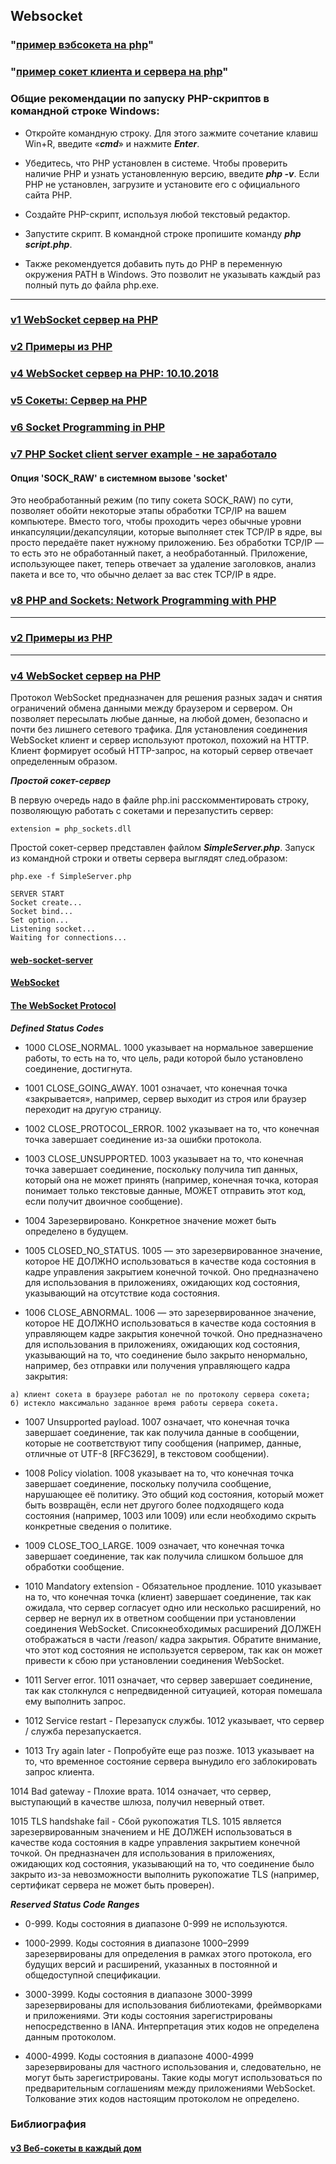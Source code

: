 ## Websocket

### "[пример вэбсокета на php](#)"

### "[пример сокет клиента и сервера на php](#)"

### Общие рекомендации по запуску PHP-скриптов в командной строке Windows:

- Откройте командную строку. Для этого зажмите сочетание клавиш Win+R, введите «***cmd***» и нажмите ***Enter***. 

- Убедитесь, что PHP установлен в системе. Чтобы проверить наличие PHP и узнать установленную версию, введите ***php -v***. Если PHP не установлен, загрузите и установите его с официального сайта PHP. 

- Создайте PHP-скрипт, используя любой текстовый редактор. 

- Запустите скрипт. В командной строке пропишите команду ***php script.php***. 

- Также рекомендуется добавить путь до PHP в переменную окружения PATH в Windows. Это позволит не указывать каждый раз полный путь до файла php.exe. 

---

### [v1 WebSocket сервер на PHP](v1/WebSocket-сервер-на-PHP.md) 

### [v2 Примeры из PHP](#v2-%D0%BF%D1%80%D0%B8%D0%BC%D0%B5%D1%80%D1%8B-%D0%B8%D0%B7-php) 

### [v4 WebSocket сервер на PHP:  10.10.2018](#v4-websocket-%D1%81%D0%B5%D1%80%D0%B2%D0%B5%D1%80-%D0%BD%D0%B0-php)

### [v5 Сокеты: Сервер на PHP](https://myrusakov.ru/php-socket-server.html)

### [v6 Socket Programming in PHP](https://www.codeproject.com/Tips/418814/Socket-Programming-in-PHP)

### [v7 PHP Socket client server example - не заработало](https://gist.github.com/williamdes/ef6c3601bec753d9b7c94d3eb2f48d6a)


#### Опция 'SOCK_RAW' в системном вызове 'socket'

 Это необработанный режим (по типу сокета SOCK_RAW) по сути, позволяет обойти некоторые этапы обработки TCP/IP на вашем компьютере. Вместо того, чтобы проходить через обычные уровни инкапсуляции/декапсуляции, которые выполняет стек TCP/IP в ядре, вы просто передаёте пакет нужному приложению. Без обработки TCP/IP — то есть это не обработанный пакет, а необработанный. Приложение, использующее пакет, теперь отвечает за удаление заголовков, анализ пакета и все то, что обычно делает за вас стек TCP/IP в ядре.
 
### [v8 PHP and Sockets: Network Programming with PHP](https://reintech.io/blog/php-and-sockets-network-programming)
 

---

### [v2 Примеры из PHP](https://www.php.net/manual/ru/sockets.examples.php) 

---

### [v4 WebSocket сервер на PHP](https://tokmakov.msk.ru/blog/item/202)

Протокол WebSocket предназначен для решения разных задач и снятия ограничений обмена данными между браузером и сервером. Он позволяет пересылать любые данные, на любой домен, безопасно и почти без лишнего сетевого трафика. Для установления соединения WebSocket клиент и сервер используют протокол, похожий на HTTP. Клиент формирует особый HTTP-запрос, на который сервер отвечает определенным образом.

***Простой сокет-сервер***

В первую очередь надо в файле php.ini расскомментировать строку, позволяющую работать с сокетами и перезапустить сервер:

```
extension = php_sockets.dll
```

Простой сокет-сервер представлен файлом ***SimpleServer.php***. Запуск из командной строки и ответы сервера выглядят след.образом: 

```
php.exe -f SimpleServer.php

SERVER START
Socket create...
Socket bind...
Set option...
Listening socket...
Waiting for connections...
```
#### [web-socket-server](https://github.com/tokmakov/web-socket-server)

#### [WebSocket](https://learn.javascript.ru/websockets)

#### [The WebSocket Protocol](https://datatracker.ietf.org/doc/html/rfc6455#section-7.4)

***Defined Status Codes***

- 1000 CLOSE_NORMAL. 1000 указывает на нормальное завершение работы, то есть на то, что цель, ради которой было установлено соединение, достигнута.

- 1001 CLOSE_GOING_AWAY. 1001 означает, что конечная точка «закрывается», например, сервер выходит из строя или браузер переходит на другую страницу.

- 1002 CLOSE_PROTOCOL_ERROR. 1002 указывает на то, что конечная точка завершает соединение из-за ошибки протокола.

- 1003 CLOSE_UNSUPPORTED. 1003 указывает на то, что конечная точка завершает соединение, поскольку получила тип данных, который она не может принять (например, конечная точка, которая понимает только текстовые данные, МОЖЕТ отправить этот код, если получит двоичное сообщение).

- 1004 Зарезервировано. Конкретное значение может быть определено в будущем.

- 1005 CLOSED_NO_STATUS. 1005 — это зарезервированное значение, которое НЕ ДОЛЖНО использоваться в качестве кода состояния в кадре управления закрытием конечной точкой. Оно предназначено для использования в приложениях, ожидающих код состояния, указывающий на отсутствие кода состояния.

- 1006 CLOSE_ABNORMAL. 1006 — это зарезервированное значение, которое НЕ ДОЛЖНО использоваться в качестве кода состояния в управляющем кадре закрытия конечной точкой. Оно предназначено для использования в приложениях, ожидающих код состояния, указывающий на то, что соединение было закрыто ненормально, например, без отправки или получения управляющего кадра закрытия:

```
a) клиент сокета в браузере работал не по протоколу сервера сокета;
б) истекло максимально заданное время работы сервера сокета.
```

- 1007 Unsupported payload. 1007 означает, что конечная точка завершает соединение, так как получила данные в сообщении, которые не соответствуют типу сообщения (например, данные, отличные от UTF-8 [RFC3629], в текстовом сообщении).

- 1008 Policy violation. 1008 указывает на то, что конечная точка завершает соединение, поскольку получила сообщение, нарушающее её политику. Это общий код состояния, который может быть возвращён, если нет другого более подходящего кода состояния (например, 1003 или 1009) или если необходимо скрыть конкретные сведения о политике.

- 1009 CLOSE_TOO_LARGE. 1009 означает, что конечная точка завершает соединение, так как получила слишком большое для обработки сообщение.

- 1010 Mandatory extension - Обязательное продление. 1010 указывает на то, что конечная точка (клиент) завершает соединение, так как ожидала, что сервер согласует одно или несколько расширений, но сервер не вернул их в ответном сообщении при установлении соединения WebSocket. Списокнеобходимых расширений ДОЛЖЕН отображаться в части /reason/ кадра закрытия. Обратите внимание, что этот код состояния не используется сервером, так как он может привести к сбою при установлении соединения WebSocket.

- 1011 Server error. 1011 означает, что сервер завершает соединение, так как столкнулся с непредвиденной ситуацией, которая помешала ему выполнить запрос.

- 1012 Service restart - Перезапуск службы. 1012 указывает, что сервер / служба перезапускается.

- 1013 Try again later - Попробуйте еще раз позже. 1013 указывает на то, что временное состояние сервера вынудило его заблокировать запрос клиента.

1014 Bad gateway - Плохие врата. 1014 означает, что сервер, выступающий в качестве шлюза, получил неверный ответ.

1015 TLS handshake fail - Сбой рукопожатия TLS. 1015 является зарезервированным значением и НЕ ДОЛЖЕН использоваться в качестве кода состояния в кадре управления закрытием конечной точкой. Он предназначен для использования в приложениях, ожидающих код состояния, указывающий на то, что соединение было закрыто из-за невозможности выполнить рукопожатие TLS (например, сертификат сервера не может быть проверен).

***Reserved Status Code Ranges***

- 0-999. Коды состояния в диапазоне 0-999 не используются.

- 1000-2999. Коды состояния в диапазоне 1000–2999 зарезервированы для определения в рамках этого протокола, его будущих версий и расширений, указанных в постоянной и общедоступной спецификации.

- 3000-3999. Коды состояния в диапазоне 3000-3999 зарезервированы для использования библиотеками, фреймворками и приложениями. Эти коды состояния зарегистрированы непосредственно в IANA. Интерпретация этих кодов не определена данным протоколом.

- 4000-4999. Коды состояния в диапазоне 4000-4999 зарезервированы для частного использования и, следовательно, не могут быть зарегистрированы. Такие коды могут использоваться по предварительным соглашениям между приложениями WebSocket. Толкование этих кодов настоящим протоколом не определено.









### Библиография

#### [v3 Веб-сокеты в каждый дом](https://hharek.ru/веб-сокеты-в-каждый-дом)
